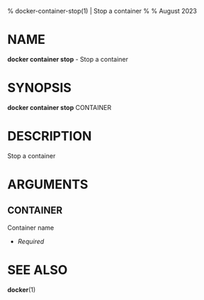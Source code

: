 % docker-container-stop(1) | Stop a container
% 
% August 2023

NAME
==================================================

**docker container stop** - Stop a container

SYNOPSIS
==================================================

**docker container stop** CONTAINER

DESCRIPTION
==================================================

Stop a container


ARGUMENTS
==================================================

CONTAINER
--------------------------------------------------

Container name

- *Required*

SEE ALSO
==================================================

**docker**(1)



